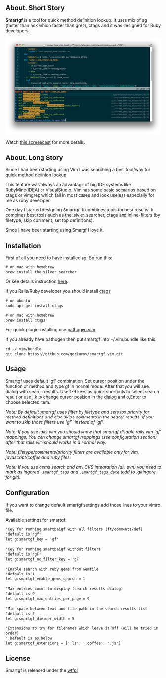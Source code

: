 About. Short Story
------------------
**Smartgf** is a tool for quick method definition lookup. It uses mix of ag (faster than ack which faster than grep), ctags and it was designed for Ruby developers.

![smartgf.vim](https://github.com/gorkunov/smartgf.vim/raw/master/_assets/smartgf.png)
 
Watch [this screencast](https://vimeo.com/56636037) for more details.

About. Long Story
------------------
Since I had been starting using Vim I was searching a best tool/way for quick method definion lookup.

This feature was always an advantage of big IDE systems like RubyMine(IDEA) or VisualStudio. 
Vim has some basic scenarios based on ctags or vimgrep 
which fail in most cases and look useless especially for me as ruby developer.

One day I started designing Smartgf. It combines tools for best results. 
It combines best tools such as the\_sivler\_searcher, ctags and inline-filters (by filetype, skip comment, set top definitions).

Since I have been starting using Smargf I love it.

Installation
------------
First of all you need to have installed [ag](https://github.com/ggreer/the_silver_searcher). So run this:

    # on mac with homebrew
    brew install the_silver_searcher

Or see details instruction [here](https://github.com/ggreer/the_silver_searcher).

If you Rails/Ruby developer you should install [ctags](http://ctags.sourceforge.net/)

    # on ubuntu
    sudo apt-get install ctags

    # on mac with homebrew
    brew install ctags

For quick plugin installing use [pathogen.vim](https://github.com/tpope/vim-pathogen).

If you already have pathogen then put smartgf into ~/.vim/bundle like this:

    cd ~/.vim/bundle
    git clone https://github.com/gorkunov/smartgf.vim.git

Usage
-----
Smartgf uses default 'gf' combination. Set cursor position under the function 
or method and type gf in normal mode. After that you will see dialog with search results. 
Use 1-9 keys as quick shortcuts to select search result or use j,k to change cursor 
position in the dialog and o,Enter to choose selected item.

*Note: By default smartgf uses filter by filetype and sets top priority for method definitions 
and also skips comments in the search results. If you want to skip those filters use 'gF' instead of 'gf'.*

*Note: If you use rails.vim you should know that smartgf disable rails.vim 'gf' mappings.
You can change smartgf mappings (see configuration section) after that rails.vim should works in a normal way.*

*Note: filetype/comments/priority filters are available only for vim, javascript/coffee and ruby files.*

*Note: If you use gems search and any CVS integration (git, svn) you need
to mark as ingored ```.smartgf_tags``` and ```.smartgf_tags_date``` (add to .gitingore for git).*

Configuration
-------------
If you want to change default smartgf settings add those lines to your vimrc file.

Available settings for smartgf:

```viml
"Key for running smartpaigf with all filters (ft/comments/def)
"default is 'gf'
let g:smartgf_key = 'gf'

"Key for running smartpaigf without filters
"default is 'gF'
let g:smartgf_no_filter_key = 'gF'

"Enable search with ruby gems from Gemfile
"default is 1
let g:smartgf_enable_gems_search = 1

"Max entries count to display (search results dialog)
"default is 9
let g:smartgf_max_entries_per_page = 9

"Min space between text and file path in the search results list
"default is 5
let g:smartgf_divider_width = 5

"Extensions to try for filenames which leave it off (will be tried in order)
" Default is as below
let g:smartgf_extensions = ['.ls', '.coffee', '.js']
```

License
-------
Smartgf is released under the [wtfpl](http://sam.zoy.org/wtfpl/COPYING)
